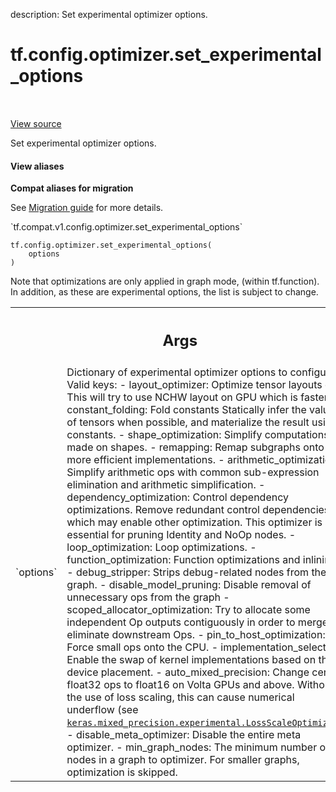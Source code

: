 description: Set experimental optimizer options.

<div itemscope itemtype="http://developers.google.com/ReferenceObject">
<meta itemprop="name" content="tf.config.optimizer.set_experimental_options" />
<meta itemprop="path" content="Stable" />
</div>

# tf.config.optimizer.set_experimental_options

<!-- Insert buttons and diff -->

<table class="tfo-notebook-buttons tfo-api nocontent" align="left">

</table>

<a target="_blank" href="/code/stable/tensorflow/python/framework/config.py">View source</a>



Set experimental optimizer options.

<section class="expandable">
  <h4 class="showalways">View aliases</h4>
  <p>
<b>Compat aliases for migration</b>
<p>See
<a href="https://www.tensorflow.org/guide/migrate">Migration guide</a> for
more details.</p>
<p>`tf.compat.v1.config.optimizer.set_experimental_options`</p>
</p>
</section>

<pre class="devsite-click-to-copy prettyprint lang-py tfo-signature-link">
<code>tf.config.optimizer.set_experimental_options(
    options
)
</code></pre>



<!-- Placeholder for "Used in" -->

Note that optimizations are only applied in graph mode, (within tf.function).
In addition, as these are experimental options, the list is subject to change.

<!-- Tabular view -->
 <table class="responsive fixed orange">
<colgroup><col width="214px"><col></colgroup>
<tr><th colspan="2"><h2 class="add-link">Args</h2></th></tr>

<tr>
<td>
`options`
</td>
<td>
Dictionary of experimental optimizer options to configure.
Valid keys:
- layout_optimizer: Optimize tensor layouts e.g. This will try to use NCHW
  layout on GPU which is faster.
- constant_folding: Fold constants Statically infer the value of tensors
  when possible, and materialize the result using constants.
- shape_optimization: Simplify computations made on shapes.
- remapping: Remap subgraphs onto more efficient implementations.
- arithmetic_optimization: Simplify arithmetic ops with common
  sub-expression elimination and arithmetic simplification.
- dependency_optimization: Control dependency optimizations. Remove
  redundant control dependencies, which may enable other optimization.
  This optimizer is also essential for pruning Identity and NoOp nodes.
- loop_optimization: Loop optimizations.
- function_optimization: Function optimizations and inlining.
- debug_stripper: Strips debug-related nodes from the graph.
- disable_model_pruning: Disable removal of unnecessary ops from the graph
- scoped_allocator_optimization: Try to allocate some independent Op
  outputs contiguously in order to merge or eliminate downstream Ops.
- pin_to_host_optimization: Force small ops onto the CPU.
- implementation_selector: Enable the swap of kernel implementations based
  on the device placement.
- auto_mixed_precision: Change certain float32 ops to float16 on Volta
  GPUs and above. Without the use of loss scaling, this can cause
  numerical underflow (see
  <a href="../../../tf/keras/mixed_precision/experimental/LossScaleOptimizer.md"><code>keras.mixed_precision.experimental.LossScaleOptimizer</code></a>).
- disable_meta_optimizer: Disable the entire meta optimizer.
- min_graph_nodes: The minimum number of nodes in a graph to optimizer.
  For smaller graphs, optimization is skipped.
</td>
</tr>
</table>

